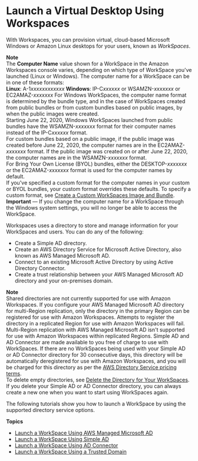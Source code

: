 # Launch a Virtual Desktop Using Workspaces<a name="launch-workspaces-tutorials"></a>

With Workspaces, you can provision virtual, cloud\-based Microsoft Windows or Amazon Linux desktops for your users, known as *WorkSpaces*\.

**Note**  
The **Computer Name** value shown for a WorkSpace in the Amazon Workspaces console varies, depending on which type of WorkSpace you've launched \(Linux or Windows\)\. The computer name for a WorkSpace can be in one of these formats:   
**Linux**: A\-1*xxxxxxxxxxxx*
**Windows**: IP\-C*xxxxxx* or WSAMZN\-*xxxxxxx* or EC2AMAZ\-*xxxxxxx*
For Windows WorkSpaces, the computer name format is determined by the bundle type, and in the case of WorkSpaces created from public bundles or from custom bundles based on public images, by when the public images were created\.  
Starting June 22, 2020, Windows WorkSpaces launched from public bundles have the WSAMZN\-*xxxxxxx* format for their computer names instead of the IP\-C*xxxxxx* format\.  
For custom bundles based on a public image, if the public image was created before June 22, 2020, the computer names are in the EC2AMAZ\-*xxxxxxx* format\. If the public image was created on or after June 22, 2020, the computer names are in the WSAMZN\-*xxxxxxx* format\.   
For Bring Your Own License \(BYOL\) bundles, either the DESKTOP\-*xxxxxxx* or the EC2AMAZ\-*xxxxxxx* format is used for the computer names by default\.  
If you've specified a custom format for the computer names in your custom or BYOL bundles, your custom format overrides these defaults\. To specify a custom format, see [Create a Custom WorkSpaces Image and Bundle](create-custom-bundle.md)\.  
**Important** — If you change the computer name for a WorkSpace through the Windows system settings, you will no longer be able to access the WorkSpace\.

Workspaces uses a directory to store and manage information for your WorkSpaces and users\. You can do any of the following:
+ Create a Simple AD directory\.
+ Create an AWS Directory Service for Microsoft Active Directory, also known as AWS Managed Microsoft AD\.
+ Connect to an existing Microsoft Active Directory by using Active Directory Connector\.
+ Create a trust relationship between your AWS Managed Microsoft AD directory and your on\-premises domain\.

**Note**  
Shared directories are not currently supported for use with Amazon Workspaces\.
If you configure your AWS Managed Microsoft AD directory for multi\-Region replication, only the directory in the primary Region can be registered for use with Amazon Workspaces\. Attempts to register the directory in a replicated Region for use with Amazon Workspaces will fail\. Multi\-Region replication with AWS Managed Microsoft AD isn't supported for use with Amazon Workspaces within replicated Regions\.
Simple AD and AD Connector are made available to you free of charge to use with WorkSpaces\. If there are no WorkSpaces being used with your Simple AD or AD Connector directory for 30 consecutive days, this directory will be automatically deregistered for use with Amazon Workspaces, and you will be charged for this directory as per the [AWS Directory Service pricing terms](http://aws.amazon.com/directoryservice/pricing/)\.  
To delete empty directories, see [Delete the Directory for Your WorkSpaces](delete-workspaces-directory.md)\. If you delete your Simple AD or AD Connector directory, you can always create a new one when you want to start using WorkSpaces again\.

The following tutorials show you how to launch a WorkSpace by using the supported directory service options\.

**Topics**
+ [Launch a WorkSpace Using AWS Managed Microsoft AD](launch-workspace-microsoft-ad.md)
+ [Launch a WorkSpace Using Simple AD](launch-workspace-simple-ad.md)
+ [Launch a WorkSpace Using AD Connector](launch-workspace-ad-connector.md)
+ [Launch a WorkSpace Using a Trusted Domain](launch-workspace-trusted-domain.md)